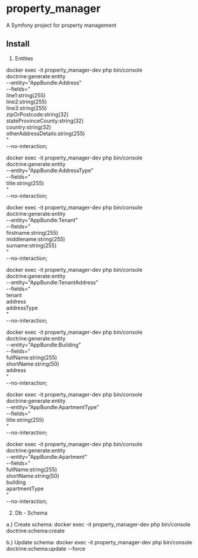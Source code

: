 property_manager
================

A Symfony project for property management

Install
---------------

1. Entities

docker exec -it property_manager-dev php bin/console doctrine:generate:entity \
--entity="AppBundle:Address" \
--fields=" \
line1:string(255) \
line2:string(255) \
line3:string(255) \
zipOrPostcode:string(32) \
stateProvinceCounty:string(32) \
country:string(32) \
otherAddressDetails:string(255) \
" \
--no-interaction;

docker exec -it property_manager-dev php bin/console doctrine:generate:entity \
--entity="AppBundle:AddressType" \
--fields=" \
title:string(255) \
" \
--no-interaction;

docker exec -it property_manager-dev php bin/console doctrine:generate:entity \
--entity="AppBundle:Tenant" \
--fields=" \
firstname:string(255) \
middlename:string(255) \
surname:string(255) \
" \
--no-interaction;

docker exec -it property_manager-dev php bin/console doctrine:generate:entity \
--entity="AppBundle:TenantAddress" \
--fields=" \
tenant \
address \
addressType \
" \
--no-interaction;

docker exec -it property_manager-dev php bin/console doctrine:generate:entity \
--entity="AppBundle:Building" \
--fields=" \
fullName:string(255) \
shortName:string(50) \
address \
" \
--no-interaction;

docker exec -it property_manager-dev php bin/console doctrine:generate:entity \
--entity="AppBundle:ApartmentType" \
--fields=" \
title:string(255) \
" \
--no-interaction;

docker exec -it property_manager-dev php bin/console doctrine:generate:entity \
--entity="AppBundle:Apartment" \
--fields=" \
fullName:string(255) \
shortName:string(50) \
building \
apartmentType \
" \
--no-interaction;


2. Db - Schema

a.) Create schema: 
docker exec -it property_manager-dev php bin/console doctrine:schema:create

b.) Update schema: 
docker exec -it property_manager-dev php bin/console doctrine:schema:update --force 
